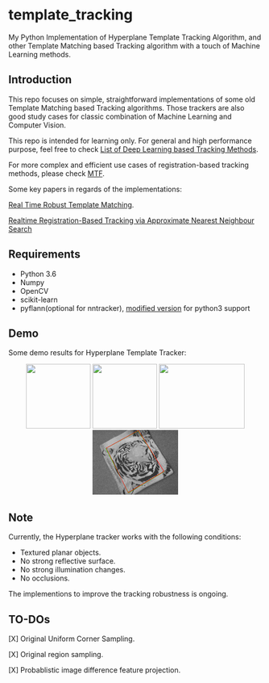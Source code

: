 # template_tracking
My Python Implementation of Hyperplane Template Tracking Algorithm, and other Template Matching based Tracking algorithm with a touch of Machine Learning methods.

## Introduction

This repo focuses on simple, straightforward implementations of some old Template Matching based Tracking algorithms. Those trackers are also good study cases for classic combination of Machine Learning and Computer Vision.

This repo is intended for learning only. For general and high performance purpose, feel free to check [List of Deep Learning based Tracking Methods](https://github.com/foolwood/benchmark_results).

For more complex and efficient use cases of registration-based tracking methods, please check [MTF](http://webdocs.cs.ualberta.ca/~vis/mtf/index.html).

Some key papers in regards of the implementations:

[Real Time Robust Template Matching](https://pdfs.semanticscholar.org/7fbc/4c4f01eb9716959ffef8b4a620a3d1c38577.pdf).

[Realtime Registration-Based Tracking via Approximate Nearest Neighbour Search](http://www.roboticsproceedings.org/rss09/p44.pdf)

## Requirements
- Python 3.6
- Numpy
- OpenCV
- scikit-learn
- pyflann(optional for nntracker), [modified version](https://github.com/nashory/pyflann) for python3 support

## Demo
Some demo results for Hyperplane Template Tracker:
<p align="center">
  <img src="images/result_book3.gif" width="128" height="128">
  <img src="images/result_box.gif" width="128" height="128">
  <img src="images/result_cereal.gif" width="170" height="128">
  <img src="images/result_towel.gif" width="170" height="128">
</p>

## Note
Currently, the Hyperplane tracker works with the following conditions:

 - Textured planar objects.
 - No strong reflective surface.
 - No strong illumination changes.
 - No occlusions.
 
The implementions to improve the tracking robustness is ongoing.

## TO-DOs
[X] Original Uniform Corner Sampling.

[X] Original region sampling.

[X] Probablistic image difference feature projection.

